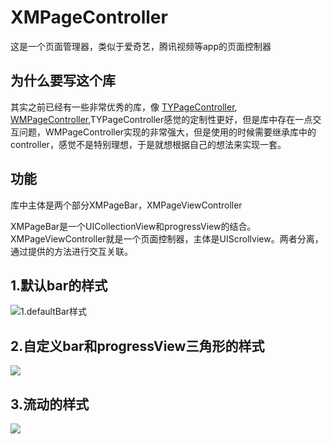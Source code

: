 # XMPageController
这是一个页面管理器，类似于爱奇艺，腾讯视频等app的页面控制器
## 为什么要写这个库
其实之前已经有一些非常优秀的库，像 [TYPageController](https://github.com/12207480/TYPagerController), [WMPageController](https://github.com/wangmchn/WMPageController),TYPageController感觉的定制性更好，但是库中存在一点交互问题，WMPageController实现的非常强大，但是使用的时候需要继承库中的controller，感觉不是特别理想，于是就想根据自己的想法来实现一套。
## 功能
 库中主体是两个部分XMPageBar，XMPageViewController
 
 XMPageBar是一个UICollectionView和progressView的结合。XMPageViewController就是一个页面控制器，主体是UIScrollview。两者分离，通过提供的方法进行交互关联。

## 1.默认bar的样式
![1.defaultBar样式](https://ws3.sinaimg.cn/large/006tNbRwly1fuhbuv4arfg30bi0esnpd.gif)
## 2.自定义bar和progressView三角形的样式
![](https://ws1.sinaimg.cn/large/006tNbRwly1fuhcasqve1g30bi0esguy.gif)
## 3.流动的样式
![](https://ws3.sinaimg.cn/large/006tNbRwly1fuhcchswyng30bi0esqf9.gif)
